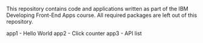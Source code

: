 This repository contains code and applications written as part of the IBM Developing Front-End Apps course.
All required packages are left out of this repository.

app1 - Hello World
app2 - Click counter
app3 - API list
